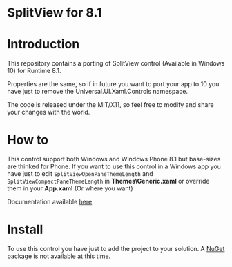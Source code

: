 # SplitView for 8.1

Introduction
============
This repository contains a porting of SplitView control (Available in Windows 10) for Runtime 8.1.

Properties are the same, so if in future you want to port your app to 10 you have just to remove the Universal.UI.Xaml.Controls namespace.

The code is released under the MIT/X11, so feel free to modify and share your changes with the world.

How to
======
This control support both Windows and Windows Phone 8.1 but base-sizes are thinked for Phone.
If you want to use this control in a Windows app you have just to edit `SplitViewOpenPaneThemeLength` and `SplitViewCompactPaneThemeLength` in **Themes\Generic.xaml** or override them in your **App.xaml** (Or where you want)

Documentation available [here].

Install
=======
To use this control you have just to add the project to your solution.
A [NuGet] package is not available at this time.

[NuGet]:http://nuget.org/
[here]:https://msdn.microsoft.com/en-us/library/windows/apps/windows.ui.xaml.controls.splitview.aspx
